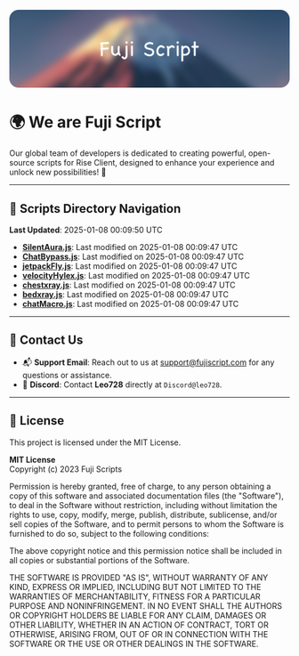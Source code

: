![Banner](.github/b.webp)

# 🌍 **We are Fuji Script**

Our global team of developers is dedicated to creating powerful, open-source scripts for Rise Client, designed to enhance your experience and unlock new possibilities! 🌟

---
<!-- SCRIPTS_NAVIGATION_START -->
## 📂 **Scripts Directory Navigation**

**Last Updated**: 2025-01-08 00:09:50 UTC

- **[SilentAura.js](scripts/SilentAura.js)**: Last modified on 2025-01-08 00:09:47 UTC
- **[ChatBypass.js](scripts/ChatBypass.js)**: Last modified on 2025-01-08 00:09:47 UTC
- **[jetpackFly.js](scripts/jetpackFly.js)**: Last modified on 2025-01-08 00:09:47 UTC
- **[velocityHylex.js](scripts/velocityHylex.js)**: Last modified on 2025-01-08 00:09:47 UTC
- **[chestxray.js](scripts/chestxray.js)**: Last modified on 2025-01-08 00:09:47 UTC
- **[bedxray.js](scripts/bedxray.js)**: Last modified on 2025-01-08 00:09:47 UTC
- **[chatMacro.js](scripts/chatMacro.js)**: Last modified on 2025-01-08 00:09:47 UTC

<!-- SCRIPTS_NAVIGATION_END -->

---

## 💬 **Contact Us**  
- 📬 **Support Email**: Reach out to us at [support@fujiscript.com](mailto:support@fujiscript.com) for any questions or assistance.  
- 💬 **Discord**: Contact **Leo728** directly at `Discord@leo728`.

---

## 📜 **License**

This project is licensed under the MIT License.  

**MIT License**  
Copyright (c) 2023 Fuji Scripts  

Permission is hereby granted, free of charge, to any person obtaining a copy of this software and associated documentation files (the "Software"), to deal in the Software without restriction, including without limitation the rights to use, copy, modify, merge, publish, distribute, sublicense, and/or sell copies of the Software, and to permit persons to whom the Software is furnished to do so, subject to the following conditions:  

The above copyright notice and this permission notice shall be included in all copies or substantial portions of the Software.  

THE SOFTWARE IS PROVIDED "AS IS", WITHOUT WARRANTY OF ANY KIND, EXPRESS OR IMPLIED, INCLUDING BUT NOT LIMITED TO THE WARRANTIES OF MERCHANTABILITY, FITNESS FOR A PARTICULAR PURPOSE AND NONINFRINGEMENT. IN NO EVENT SHALL THE AUTHORS OR COPYRIGHT HOLDERS BE LIABLE FOR ANY CLAIM, DAMAGES OR OTHER LIABILITY, WHETHER IN AN ACTION OF CONTRACT, TORT OR OTHERWISE, ARISING FROM, OUT OF OR IN CONNECTION WITH THE SOFTWARE OR THE USE OR OTHER DEALINGS IN THE SOFTWARE.  
